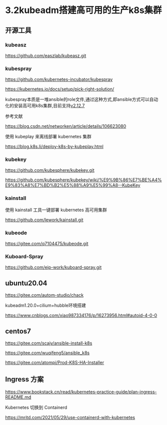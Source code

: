 # 3.2kubeadm搭建高可用的生产k8s集群


## 开源工具

### kubeasz

https://github.com/easzlab/kubeasz.git



### kubespray

https://github.com/kubernetes-incubator/kubespray

https://kubernetes.io/docs/setup/pick-right-solution/


kubespray本质是一堆ansible的role文件,通过这种方式,即ansible方式可以自动化的安装高可用k8s集群,目前支持[v2.12.7](https://github.com/kubernetes-sigs/kubespray/releases/tag/v2.12.7)



参考文献

https://blog.csdn.net/networken/article/details/106623080

使用 kubeplay 来离线部署 kubernetes 集群

https://blog.k8s.li/deploy-k8s-by-kubeplay.html



### kubekey

https://github.com/kubesphere/kubekey.git

https://github.com/kubesphere/kubekey/wiki/%E9%9B%86%E7%BE%A4%E9%83%A8%E7%BD%B2%E5%88%A9%E5%99%A8--KubeKey




### kainstall

使用 kainstall 工具一键部署 kubernetes 高可用集群

https://github.com/lework/kainstall.git



### kubeode

https://gitee.com/q7104475/kubeode.git




### Kuboard-Spray

https://github.com/eip-work/kuboard-spray.git




## ubuntu20.04

https://gitee.com/autom-studio/chack



kubeadm1.20.0+cilium+hubble环境搭建

https://www.cnblogs.com/xiao987334176/p/16273956.html#autoid-4-0-0






## centos7 

https://gitee.com/scajy/ansible-install-k8s

https://gitee.com/wuqifeng5/ansible_k8s

https://gitee.com/atompi/Prod-K8S-HA-Installer







## Ingress 方案

https://www.bookstack.cn/read/kubernetes-practice-guide/plan-ingress-README.md




Kubernetes 切换到 Containerd

https://mritd.com/2021/05/29/use-containerd-with-kubernetes